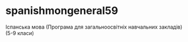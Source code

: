 # spanishmongeneral59
Іспанська мова (Програма для загальноосвітніх навчальних закладів) (5-9 класи)
